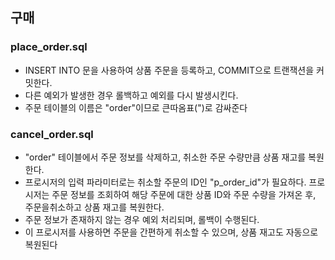 ## 구매
### place_order.sql
- INSERT INTO 문을 사용하여 상품 주문을 등록하고, COMMIT으로 트랜잭션을 커밋한다. 
- 다른 예외가 발생한 경우 롤백하고 예외를 다시 발생시킨다.
- 주문 테이블의 이름은 "order"이므로 큰따옴표(")로 감싸준다

### cancel_order.sql
- "order" 테이블에서 주문 정보를 삭제하고, 취소한 주문 수량만큼 상품 재고를 복원한다.
- 프로시저의 입력 파라미터로는 취소할 주문의 ID인 "p_order_id"가 필요하다. 프로시저는 주문 정보를 조회하여 해당 주문에 대한 상품 ID와 주문 수량을 가져온 후, 주문을취소하고 상품 재고를 복원한다.
- 주문 정보가 존재하지 않는 경우 예외 처리되며, 롤백이 수행된다.
- 이 프로시저를 사용하면 주문을 간편하게 취소할 수 있으며, 상품 재고도 자동으로 복원된다
